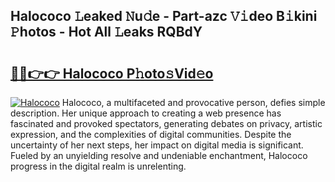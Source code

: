 ## Halococo 𝙻eaked 𝙽u𝚍e - Part-azc 𝚅𝚒deo B𝚒kini 𝙿hotos - Hot All 𝙻eaks RQBdY

# <h2><a href="http://ld6dxq.urlbe.top/?page=Halococo">🔗🔗👉👉 Halococo P𝚑oto𝚜Vid𝚎o</a></h2>

[![Halococo](https://i.imgur.com/eBuTRDB.gif)](http://ld6dxq.urlbe.top/?page=Halococo)
Halococo, a multifaceted and provocative person, defies simple description. Her unique approach to creating a web presence has fascinated and provoked spectators, generating debates on privacy, artistic expression, and the complexities of digital communities. Despite the uncertainty of her next steps, her impact on digital media is significant. Fueled by an unyielding resolve and undeniable enchantment, Halococo progress in the digital realm is unrelenting.
